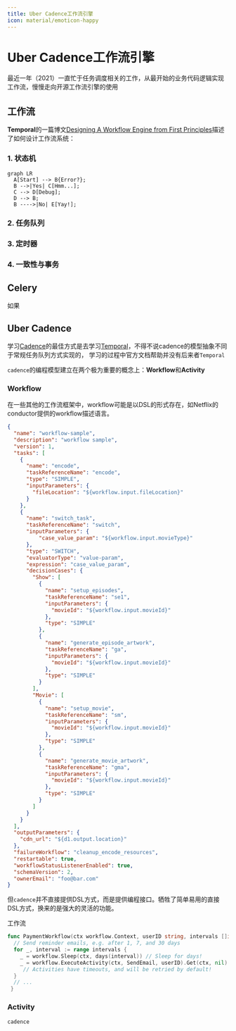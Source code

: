 ```yaml
---
title: Uber Cadence工作流引擎
icon: material/emoticon-happy
---
```


# Uber Cadence工作流引擎



最近一年（2021）一直忙于任务调度相关的工作，从最开始的业务代码逻辑实现工作流，慢慢走向开源工作流引擎的使用


## 工作流

**Temporal**的一篇博文[Designing A Workflow Engine from First Principles](https://docs.temporal.io/blog/workflow-engine-principles/#tailwind)描述了如何设计工作流系统：

### 1. 状态机


``` mermaid
graph LR
  A[Start] --> B{Error?};
  B -->|Yes| C[Hmm...];
  C --> D[Debug];
  D --> B;
  B ---->|No| E[Yay!];
```



### 2. 任务队列

### 3. 定时器

### 4. 一致性与事务

## Celery

如果

## Uber Cadence

学习[Cadence](https://cadenceworkflow.io)的最佳方式是去学习[Temporal](https://temporal.io)，不得不说cadence的模型抽象不同于常规任务队列方式实现的，
学习的过程中官方文档帮助并没有后来者`Temporal`

`cadence`的编程模型建立在两个极为重要的概念上：**Workflow**和**Activity**


### Workflow

在一些其他的工作流框架中，workflow可能是以DSL的形式存在，如Netflix的conductor提供的workflow描述语言。

```json
{
  "name": "workflow-sample",
  "description": "workflow sample",
  "version": 1,
  "tasks": [
    {
      "name": "encode",
      "taskReferenceName": "encode",
      "type": "SIMPLE",
      "inputParameters": {
        "fileLocation": "${workflow.input.fileLocation}"
      }
    },
    {
      "name": "switch_task",
      "taskReferenceName": "switch",
      "inputParameters": {
          "case_value_param": "${workflow.input.movieType}"
      },
      "type": "SWITCH",
      "evaluatorType": "value-param",
      "expression": "case_value_param",
      "decisionCases": {
        "Show": [
          {
            "name": "setup_episodes",
            "taskReferenceName": "se1",
            "inputParameters": {
              "movieId": "${workflow.input.movieId}"
            },
            "type": "SIMPLE"
          },
          {
            "name": "generate_episode_artwork",
            "taskReferenceName": "ga",
            "inputParameters": {
              "movieId": "${workflow.input.movieId}"
            },
            "type": "SIMPLE"
          }
        ],
        "Movie": [
          {
            "name": "setup_movie",
            "taskReferenceName": "sm",
            "inputParameters": {
              "movieId": "${workflow.input.movieId}"
            },
            "type": "SIMPLE"
          },
          {
            "name": "generate_movie_artwork",
            "taskReferenceName": "gma",
            "inputParameters": {
              "movieId": "${workflow.input.movieId}"
            },
            "type": "SIMPLE"
          }
        ]
      }
    }
  ],
  "outputParameters": {
    "cdn_url": "${d1.output.location}"
  },
  "failureWorkflow": "cleanup_encode_resources",
  "restartable": true,
  "workflowStatusListenerEnabled": true,
  "schemaVersion": 2, 
  "ownerEmail": "foo@bar.com"
}
```

但`cadence`并不直接提供DSL方式，而是提供编程接口。牺牲了简单易用的直接DSL方式，换来的是强大的灵活的功能。

工作流

```go
func PaymentWorkflow(ctx workflow.Context, userID string, intervals []int) error {
  // Send reminder emails, e.g. after 1, 7, and 30 days
  for _, interval := range intervals {
    _ = workflow.Sleep(ctx, days(interval)) // Sleep for days!
    _ = workflow.ExecuteActivity(ctx, SendEmail, userID).Get(ctx, nil) 
     // Activities have timeouts, and will be retried by default!
  }
  // ...
 }
```

### Activity

`cadence`